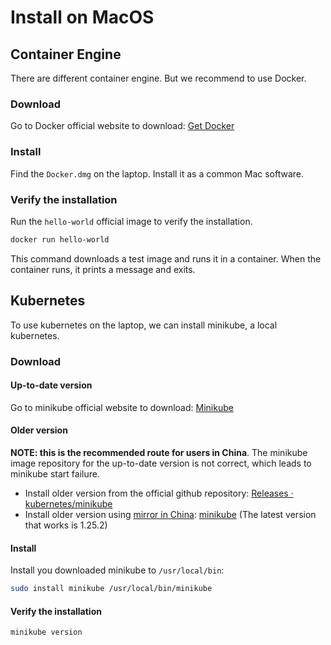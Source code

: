 # Install on MacOS
## Container Engine
There are different container engine. But we recommend to use Docker.
### Download 
Go to Docker official website to download: [Get Docker](https://docs.docker.com/desktop/install/mac-install/)
### Install
Find the `Docker.dmg` on the laptop. Install it as a common Mac software. 
### Verify the installation 
Run the `hello-world` official image to verify the installation.
```bash
docker run hello-world
```
This command downloads a test image and runs it in a container. When the
container runs, it prints a message and exits.

## Kubernetes
To use kubernetes on the laptop, we can install minikube, a local kubernetes.
### Download 

#### Up-to-date version
Go to minikube official website to download: [Minikube](https://minikube.sigs.k8s.io/docs/start/)
#### Older version
**NOTE: this is the recommended route for users in China**. The minikube image repository for the up-to-date version is not correct, which leads to minikube start failure. 
- Install older version from the official github repository: [Releases · kubernetes/minikube](https://github.com/kubernetes/minikube/releases)
- Install older version using [mirror in China](https://npmmirror.com/): [minikube](https://registry.npmmirror.com/binary.html?path=minikube/) (The latest version that works is 1.25.2)

#### Install 
Install you downloaded minikube to `/usr/local/bin`:
```bash
sudo install minikube /usr/local/bin/minikube
```

#### Verify the installation 
```bash
minikube version
```